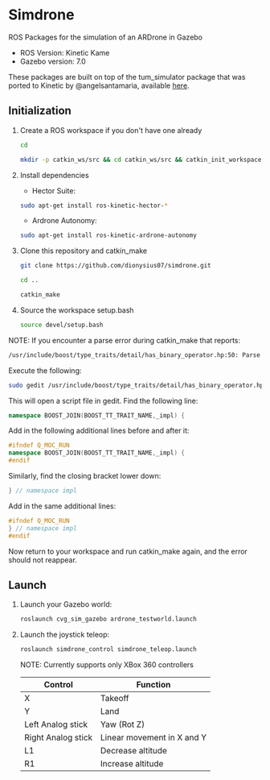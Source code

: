 # Simdrone
ROS Packages for the simulation of an ARDrone in Gazebo

* ROS Version: Kinetic Kame
* Gazebo version: 7.0

These packages are built on top of the tum_simulator package that was ported to Kinetic by @angelsantamaria, available [here](https://github.com/angelsantamaria/tum_simulator).

## Initialization

1. Create a ROS workspace if you don't have one already
   
   ```bash
   cd

   mkdir -p catkin_ws/src && cd catkin_ws/src && catkin_init_workspace
   ```
2. Install dependencies
   
   * Hector Suite:
   ```bash
   sudo apt-get install ros-kinetic-hector-*
   ```
   * Ardrone Autonomy:
   ```bash
   sudo apt-get install ros-kinetic-ardrone-autonomy
   ```

3. Clone this repository and catkin_make

   ```bash
   git clone https://github.com/dionysius07/simdrone.git

   cd ..

   catkin_make
   ```

4. Source the workspace setup.bash
   
   ```bash
   source devel/setup.bash
   ```

NOTE: If you encounter a parse error during catkin_make that reports:

```bash
/usr/include/boost/type_traits/detail/has_binary_operator.hp:50: Parse error at "BOOST_JOIN"
```

Execute the following:

```bash
sudo gedit /usr/include/boost/type_traits/detail/has_binary_operator.hpp
```

This will open a script file in gedit. Find the following line:

```C++
namespace BOOST_JOIN(BOOST_TT_TRAIT_NAME,_impl) {
```

Add in the following additional lines before and after it:

```c++
#ifndef Q_MOC_RUN
namespace BOOST_JOIN(BOOST_TT_TRAIT_NAME,_impl) {
#endif
```

Similarly, find the closing bracket lower down:

```C++
} // namespace impl
```
Add in the same additional lines:
```C++
#ifndef Q_MOC_RUN
} // namespace impl
#endif
```
Now return to your workspace and run catkin_make again, and the error should not reappear.

## Launch

1. Launch your Gazebo world:
   
   ```bash
   roslaunch cvg_sim_gazebo ardrone_testworld.launch
   ```

2. Launch the joystick teleop:
   
   ```bash
   roslaunch simdrone_control simdrone_teleop.launch
   ```
   NOTE: Currently supports only XBox 360 controllers

   Control | Function
   --- | ---
   X | Takeoff
   Y | Land
   Left Analog stick | Yaw (Rot Z)
   Right Analog stick | Linear movement in X and Y
   L1 | Decrease altitude
   R1 | Increase altitude
